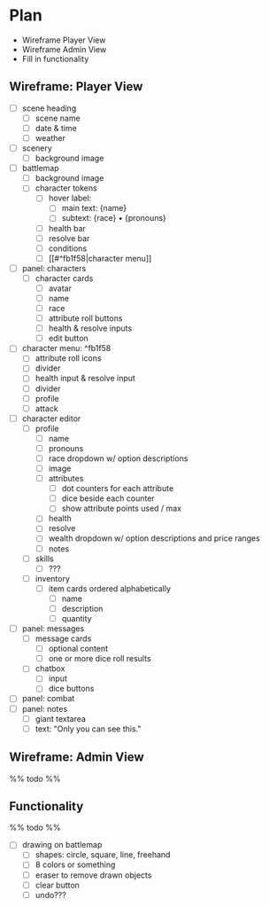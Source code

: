 # Plan

- Wireframe Player View
- Wireframe Admin View
- Fill in functionality

## Wireframe: Player View

- [ ] scene heading
  - [ ] scene name
  - [ ] date & time
  - [ ] weather
- [ ] scenery
  - [ ] background image
- [ ] battlemap
  - [ ] background image
  - [ ] character tokens
    - [ ] hover label:
      - [ ] main text: {name}
      - [ ] subtext: {race} • {pronouns}
    - [ ] health bar
    - [ ] resolve bar
    - [ ] conditions
    - [ ] [[#^fb1f58|character menu]]
- [ ] panel: characters
  - [ ] character cards
    - [ ] avatar
    - [ ] name
    - [ ] race
    - [ ] attribute roll buttons
    - [ ] health & resolve inputs
    - [ ] edit button
- [ ] character menu: ^fb1f58
  - [ ] attribute roll icons
  - [ ] divider
  - [ ] health input & resolve input
  - [ ] divider
  - [ ] profile
  - [ ] attack
- [ ] character editor
  - [ ] profile
    - [ ] name
    - [ ] pronouns
    - [ ] race dropdown w/ option descriptions
    - [ ] image
    - [ ] attributes
      - [ ] dot counters for each attribute
      - [ ] dice beside each counter
      - [ ] show attribute points used / max
    - [ ] health
    - [ ] resolve
    - [ ] wealth dropdown w/ option descriptions and price ranges
    - [ ] notes
  - [ ] skills
    - [ ] ???
  - [ ] inventory
    - [ ] item cards ordered alphabetically
      - [ ] name
      - [ ] description
      - [ ] quantity
- [ ] panel: messages
  - [ ] message cards
    - [ ] optional content
    - [ ] one or more dice roll results
  - [ ] chatbox
    - [ ] input
    - [ ] dice buttons
- [ ] panel: combat
- [ ] panel: notes
  - [ ] giant textarea
  - [ ] text: "Only you can see this."

## Wireframe: Admin View

%% todo %%

## Functionality

%% todo %%

- [ ] drawing on battlemap
  - [ ] shapes: circle, square, line, freehand
  - [ ] 8 colors or something
  - [ ] eraser to remove drawn objects
  - [ ] clear button
  - [ ] undo???
